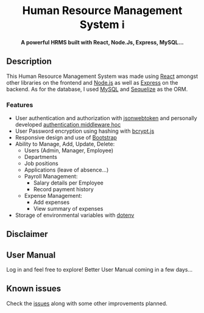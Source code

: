 <!DOCTYPE html>
<html>
<head>
  <title>Human Resource Management System</title>
</head>
<body>
  <h1 style="text-align: center;">
    <a href="#" style="text-decoration: none; color: black;" target="_blank" rel="noreferrer">Human Resource Management System</a> ℹ️
  </h1>
  <h4 style="text-align: center;">A powerful HRMS built with React, Node.Js, Express, MySQL...</h4>

  <h2>Description</h2>
  <p>
    This Human Resource Management System was made using 
    <a href="https://github.com/facebook/react#react-----" target="_blank">React</a> amongst other libraries on the frontend and 
    <a href="https://nodejs.org/en/" target="_blank">Node.js</a> as well as 
    <a href="https://expressjs.com/" target="_blank">Express</a> on the backend. 
    As for the database, I used 
    <a href="https://www.mysql.com/" target="_blank">MySQL</a> and 
    <a href="https://sequelize.org/" target="_blank">Sequelize</a> as the ORM.
  </p>

  <h3>Features</h3>
  <ul>
    <li>User authentication and authorization with <a href="https://www.npmjs.com/package/jsonwebtoken" target="_blank">jsonwebtoken</a> and personally developed <a href="https://github.com/vasilismantz/thesis-fullstack/blob/master/client/src/withAuth.js" target="_blank">authentication middleware hoc</a></li>
    <li>User Password encryption using hashing with <a href="https://www.npmjs.com/package/bcryptjs" target="_blank">bcrypt.js</a></li>
    <li>Responsive design and use of <a href="https://getbootstrap.com/" target="_blank">Bootstrap</a></li>
    <li>Ability to Manage, Add, Update, Delete:
      <ul>
        <li>Users (Admin, Manager, Employee)</li>
        <li>Departments</li>
        <li>Job positions</li>
        <li>Applications (leave of absence...)</li>
        <li>Payroll Management:
          <ul>
            <li>Salary details per Employee</li>
            <li>Record payment history</li>
          </ul>
        </li>
        <li>Expense Management:
          <ul>
            <li>Add expenses</li>
            <li>View summary of expenses</li>
          </ul>
        </li>
      </ul>
    </li>
    <li>Storage of environmental variables with <a href="https://www.npmjs.com/package/dotenv" target="_blank">dotenv</a></li>
  </ul>

  <h2>Disclaimer</h2>

  <h2>User Manual</h2>
  <p>Log in and feel free to explore! Better User Manual coming in a few days...</p>

  <h2>Known issues</h2>
  <p>Check the <a href="https://github.com/santhoshsvkmm/saas-boilerplate/issues" target="_blank">issues</a> along with some other improvements planned.</p>
</body>
</html>